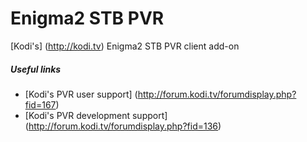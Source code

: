 # Enigma2 STB PVR
[Kodi's] (http://kodi.tv) Enigma2 STB PVR client add-on

##### Useful links

* [Kodi's PVR user support] (http://forum.kodi.tv/forumdisplay.php?fid=167)
* [Kodi's PVR development support] (http://forum.kodi.tv/forumdisplay.php?fid=136)
